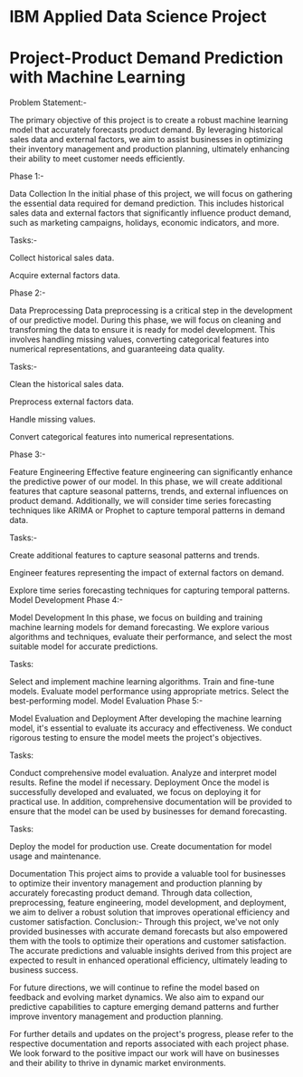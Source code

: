 # IBM Applied Data Science Project
# Project-Product Demand Prediction with Machine Learning
Problem Statement:-

The primary objective of this project is to create a robust machine learning model that accurately forecasts product demand. By leveraging historical sales data and external factors, we aim to assist businesses in optimizing their inventory management and production planning, ultimately enhancing their ability to meet customer needs efficiently.

Phase 1:- 

Data Collection
In the initial phase of this project, we will focus on gathering the essential data required for demand prediction. This includes historical sales data and external factors that significantly influence product demand, such as marketing campaigns, holidays, economic indicators, and more.

Tasks:-

   Collect historical sales data.
   
   Acquire external factors data.

Phase 2:- 

Data Preprocessing
Data preprocessing is a critical step in the development of our predictive model. During this phase, we will focus on cleaning and transforming the data to ensure it is ready for model development. This involves handling missing values, converting categorical features into numerical representations, and guaranteeing data quality.

Tasks:-

Clean the historical sales data.

Preprocess external factors data.

Handle missing values.

Convert categorical features into numerical representations.

Phase 3:- 

Feature Engineering
Effective feature engineering can significantly enhance the predictive power of our model. In this phase, we will create additional features that capture seasonal patterns, trends, and external influences on product demand. Additionally, we will consider time series forecasting techniques like ARIMA or Prophet to capture temporal patterns in demand data.

Tasks:-

Create additional features to capture seasonal patterns and trends.

Engineer features representing the impact of external factors on demand.

Explore time series forecasting techniques for capturing temporal patterns.
Model Development
Phase 4:-

Model Development
In this phase, we focus on building and training machine learning models for demand forecasting. We explore various algorithms and techniques, evaluate their performance, and select the most suitable model for accurate predictions.

Tasks:

Select and implement machine learning algorithms.
Train and fine-tune models.
Evaluate model performance using appropriate metrics.
Select the best-performing model.
Model Evaluation
Phase 5:- 

Model Evaluation and Deployment
After developing the machine learning model, it's essential to evaluate its accuracy and effectiveness. We conduct rigorous testing to ensure the model meets the project's objectives.

Tasks:

Conduct comprehensive model evaluation.
Analyze and interpret model results.
Refine the model if necessary.
Deployment
Once the model is successfully developed and evaluated, we focus on deploying it for practical use. In addition, comprehensive documentation will be provided to ensure that the model can be used by businesses for demand forecasting.

Tasks:

Deploy the model for production use.
Create documentation for model usage and maintenance.

Documentation
This project aims to provide a valuable tool for businesses to optimize their inventory management and production planning by accurately forecasting product demand. Through data collection, preprocessing, feature engineering, model development, and deployment, we aim to deliver a robust solution that improves operational efficiency and customer satisfaction.
Conclusion:-
Through this project, we've not only provided businesses with accurate demand forecasts but also empowered them with the tools to optimize their operations and customer satisfaction. The accurate predictions and valuable insights derived from this project are expected to result in enhanced operational efficiency, ultimately leading to business success.

For future directions, we will continue to refine the model based on feedback and evolving market dynamics. We also aim to expand our predictive capabilities to capture emerging demand patterns and further improve inventory management and production planning.

For further details and updates on the project's progress, please refer to the respective documentation and reports associated with each project phase. We look forward to the positive impact our work will have on businesses and their ability to thrive in dynamic market environments.
